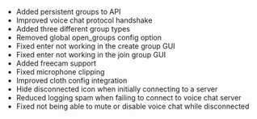 - Added persistent groups to API
- Improved voice chat protocol handshake
- Added three different group types
- Removed global open_groups config option
- Fixed enter not working in the create group GUI
- Fixed enter not working in the join group GUI
- Added freecam support
- Fixed microphone clipping
- Improved cloth config integration
- Hide disconnected icon when initially connecting to a server
- Reduced logging spam when failing to connect to voice chat server
- Fixed not being able to mute or disable voice chat while disconnected
